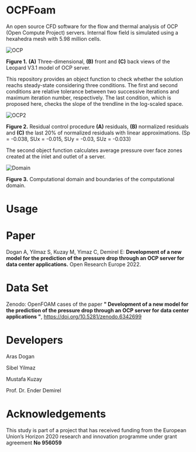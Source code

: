 # OCPFoam
An open source CFD software for the flow and thermal analysis of OCP (Open Compute Project) servers. Internal flow field is simulated using a hexahedra mesh with 5.98 million cells.

![OCP](https://user-images.githubusercontent.com/89465885/164973779-05e188ba-f645-4e2c-a579-e36468c17234.jpg)

**Figure 1.** **(A)** Three-dimensional, **(B)** front and **(C)** back views of the Leopard V3.1 model of OCP server.  

This repository provides an object function to check whether the solution reachs steady-state considering three conditions. The first and second conditions are relative tolerance between two successive iterations and maximum iteration number, respectively. The last condition, which is proposed here, checks the slope of the trendline in the log-scaled space. 

![OCP2](https://user-images.githubusercontent.com/89465885/164973808-08815c7c-c071-48c6-bfb6-f27ca39dc4e1.jpg)

**Figure 2.** Residual control procedure **(A)** residuals, **(B)** normalized residuals and **(C)** the last 20% of normalized residuals with linear approximations. (Sp = -0.038, SUx = -0.015, SUy = -0.03, SUz = -0.033)

The second object function calculates  average pressure over face zones created at the inlet and outlet of a server. 

![Domain](https://user-images.githubusercontent.com/30440239/165032510-35682979-b377-4219-b1f6-ebb65aa6e8a1.png)

**Figure 3.** Computational domain and boundaries of the computational domain.

# Usage

# Paper
Dogan A, Yilmaz S, Kuzay M, Yimaz C, Demirel E: **Development of a new model for the prediction of the pressure drop through an OCP server for data center applications.** Open Research Europe 2022.

# Data Set
Zenodo: OpenFOAM cases of the paper **" Development of a new model for the prediction of the pressure drop through an OCP server for data center applications "**, https://doi.org/10.5281/zenodo.6342699

# Developers

Aras Dogan

Sibel Yilmaz

Mustafa Kuzay

Prof. Dr. Ender Demirel

# Acknowledgements
This study is part of a project that has received funding from the European Union’s Horizon 2020 research and innovation programme under grant agreement **No 956059**
